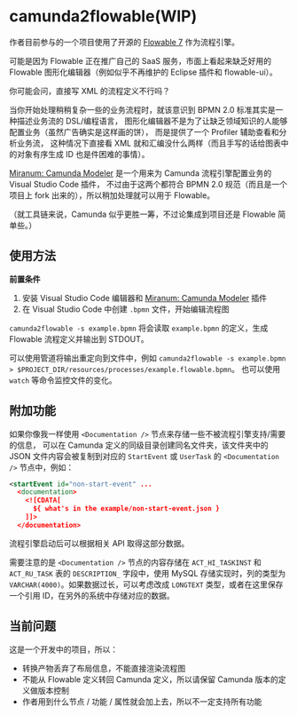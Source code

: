 # camunda2flowable(WIP)

作者目前参与的一个项目使用了开源的 [Flowable 7](https://www.flowable.com/open-source/docs/) 作为流程引擎。

可能是因为 Flowable 正在推广自己的 SaaS 服务，市面上看起来缺乏好用的 Flowable 图形化编辑器（例如似乎不再维护的 Eclipse 插件和 flowable-ui）。

你可能会问，直接写 XML 的流程定义不行吗？

当你开始处理稍稍复杂一些的业务流程时，就该意识到 BPMN 2.0 标准其实是一种描述业务流的 DSL/编程语言，
图形化编辑器不是为了让缺乏领域知识的人能够配置业务（虽然广告确实是这样画的饼），
而是提供了一个 Profiler 辅助查看和分析业务流，
这种情况下直接看 XML 就和汇编没什么两样（而且手写的话给图表中的对象有序生成 ID 也是件困难的事情）。

[Miranum: Camunda Modeler](https://marketplace.visualstudio.com/items?itemName=miragon-gmbh.vs-code-bpmn-modeler)
是一个用来为 Camunda 流程引擎配置业务的 Visual Studio Code 插件，
不过由于这两个都符合 BPMN 2.0 规范（而且是一个项目上 fork 出来的），所以稍加处理就可以用于 Flowable。

（就工具链来说，Camunda 似乎更胜一筹，不过论集成到项目还是 Flowable 简单些。）

## 使用方法


**前置条件**

1. 安装 Visual Studio Code 编辑器和 [Miranum: Camunda Modeler](https://marketplace.visualstudio.com/items?itemName=miragon-gmbh.vs-code-bpmn-modeler) 插件
2. 在 Visual Studio Code 中创建 `.bpmn` 文件，开始编辑流程图


`camunda2flowable -s example.bpmn` 将会读取 `example.bpmn` 的定义，生成 Flowable 流程定义并输出到 STDOUT。

可以使用管道将输出重定向到文件中，例如 `camunda2flowable -s example.bpmn > $PROJECT_DIR/resources/processes/example.flowable.bpmn`。
也可以使用 `watch` 等命令监控文件的变化。

## 附加功能

如果你像我一样使用 `<Documentation />` 节点来存储一些不被流程引擎支持/需要的信息，
可以在 Camunda 定义的同级目录创建同名文件夹，该文件夹中的 JSON 文件内容会被复制到对应的
`StartEvent` 或 `UserTask` 的 `<Documentation />` 节点中，例如：

```xml
<startEvent id="non-start-event" ...
  <documentation>
    <![CDATA[
      ${ what's in the example/non-start-event.json }
    ]]>
  </documentation>
```

流程引擎启动后可以根据相关 API 取得这部分数据。

需要注意的是 `<Documentation />` 节点的内容存储在 `ACT_HI_TASKINST` 和 `ACT_RU_TASK` 表的 `DESCRIPTION_` 字段中，使用 MySQL
存储实现时，列的类型为 `VARCHAR(4000)`。如果数据过长，可以考虑改成 `LONGTEXT` 类型，或者在这里保存一个引用 ID，在另外的系统中存储对应的数据。

## 当前问题

这是一个开发中的项目，所以：

- 转换产物丢弃了布局信息，不能直接渲染流程图
- 不能从 Flowable 定义转回 Camunda 定义，所以请保留 Camunda 版本的定义做版本控制
- 作者用到什么节点 / 功能 / 属性就会加上去，所以不一定支持所有功能
